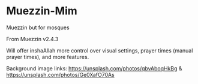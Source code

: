 # Muezzin-Mim
Muezzin but for mosques

From Muezzin v2.4.3

Will offer inshaAllah more control over visual settings, prayer times (manual prayer times), and more features.

Background image links: https://unsplash.com/photos/qbvAboqHkBg & https://unsplash.com/photos/Ge0XafO70As